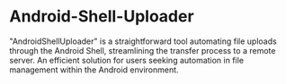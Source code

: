 # Android-Shell-Uploader
"AndroidShellUploader" is a straightforward tool automating file uploads through the Android Shell, streamlining the transfer process to a remote server. An efficient solution for users seeking automation in file management within the Android environment.
